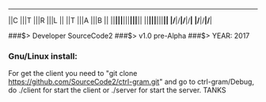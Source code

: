 ____ ____ ____ ____     ____ ____ ____
||C |||T |||R |||L ||   ||T |||A |||B ||
||__|||__|||__|||__||   ||__|||__|||__||
|/__\|/__\|/__\|/__\|   |/__\|/__\|/__\|


###$> Developer SourceCode2
###$> v1.0 pre-Alpha
###$> YEAR: 2017


### Gnu/Linux install:
For get the client you need to "git clone https://github.com/SourceCode2/ctrl-gram.git" and go to ctrl-gram/Debug, do ./client for start the client or ./server for start the server.
TANKS
